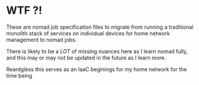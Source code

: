 # WTF ?!

These are nomad job specification files to migrate from running a traditional monolith stack of services on individual devices for home network management to nomad jobs.

There is likely to be a *LOT* of missing nuances here as I learn nomad fully, and this may or may not be updated in the future as I learn more.

Reardgless this serves as an IaaC beginings for my home network for the time being
